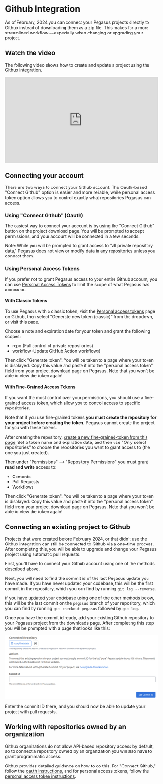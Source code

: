 Github Integration
==================

As of February, 2024 you can connect your Pegasus projects directly to Github instead of downloading them as a zip file.
This makes for a more streamlined workflow---especially when changing or upgrading your project.

## Watch the video

The following video shows how to create and update a project using the Github integration.

<div style="position: relative; padding-bottom: 56.25%; height: 0; overflow: hidden; max-width: 100%; height: auto; margin-bottom: 1em;">
    <iframe src="https://www.youtube.com/embed/5PLO79rb--A" frameborder="0" allowfullscreen style="position: absolute; top: 0; left: 0; width: 100%; height: 100%;"></iframe>
</div>

## Connecting your account

There are two ways to connect your Github account.
The Oauth-based "Connect Github" option is easier and more reliable,
while personal access token option allows you to control exactly what repositories Pegasus can access.

### Using "Connect Github" (Oauth)

The easiest way to connect your account is by using the "Connect Github" button on the project download page.
You will be prompted to accept permissions, and your account will be connected in a few seconds.

Note: While you will be prompted to grant access to "all private repository data,"
Pegasus does not view or modify data in any repositories unless you connect them.

### Using Personal Access Tokens

If you prefer not to grant Pegasus access to your entire Github account, you can use
[Personal Access Tokens](https://docs.github.com/en/authentication/keeping-your-account-and-data-secure/managing-your-personal-access-tokens)
to limit the scope of what Pegasus has access to.

#### With Classic Tokens

To use Pegasus with a classic token, visit the [Personal access tokens](https://github.com/settings/tokens) page on Github,
then select "Generate new token (classic)" from the dropdown, or [visit this page](https://github.com/settings/tokens/new).

Choose a note and expiration date for your token and grant the following scopes:

- repo (Full control of private repositories)
- workflow (Update GitHub Action workflows)

Then click "Generate token".
You will be taken to a page where your token is displayed.
Copy this value and paste it into the "personal access token" field from your project download page on Pegasus.
Note that you won't be able to view the token again!

#### With Fine-Grained Access Tokens

If you want the most control over your permissions, you should use a fine-grained access token,
which allow you to control access to specific repositories.

Note that if you use fine-grained tokens **you must create the repository for your project before creating the token**.
Pegasus cannot create the project for you with these tokens.

After creating the repository, [create a new fine-grained-token from this page](https://github.com/settings/personal-access-tokens/new).
Set a token name and expiration date, and then use "Only select repositories" to choose the repositories you want to
grant access to (the one you just created).

Then under "Permissions" --> "Repository Permissions" you must grant **read and write** access to:

- Contents
- Pull Requests
- Workflows

Then click "Generate token".
You will be taken to a page where your token is displayed.
Copy this value and paste it into the "personal access token" field from your project download page on Pegasus.
Note that you won't be able to view the token again!

## Connecting an existing project to Github

Projects that were created before February 2024, or that didn't use the Github integration can still be
connected to Github via a one-time process.
After completing this, you will be able to upgrade and change your Pegasus project using automatic pull requests.

First, you'll have to connect your Github account using one of the methods described above.

Next, you will need to find the commit id of the last Pegasus update you have made.
If you have never updated your codebase, this will be the first commit in the repository, which you can
find by running `git log --reverse`.

If you have updated your codebase using one of the other methods below, this will be the last commit
on the `pegasus` branch of your repository, which you can find by running `git checkout pegasus` followed by `git log`.

Once you have the commit id ready, add your existing Github repository to your Pegasus project from the downloads page.
After completing this step you will be prompted with a page that looks like this:

![Set Commit](/images/set-commit.png)

Enter the commit ID there, and you should now be able to update your project with pull requests.

## Working with repositories owned by an organization

Github organizations do not allow API-based repository access by default,
so to connect a repository owned by an organization you will also have to grant programmatic access.

Github provides detailed guidance on how to do this.
For "Connect Github," follow the [oauth instructions](https://docs.github.com/en/organizations/managing-oauth-access-to-your-organizations-data),
and for personal access tokens, follow the [personal access token instructions](https://docs.github.com/en/organizations/managing-programmatic-access-to-your-organization/setting-a-personal-access-token-policy-for-your-organization).
